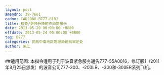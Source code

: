 ```yaml
---
layout: post
amendno: 39-7661
cadno: CAD2008-B777-01R2
title: 检查/更换升降舵作动筒接头
date: 2013-05-20 00:00:00 +0800
effdate: 2013-05-24 00:00:00 +0800
tag: B777
categories: 民航中南地区管理局适航审定处
author: 朱江
---
```


##适用范围:
本指令适用于列于波音紧急服务通告777-55A0016，修订版1（2011年8月25日颁发）的波音公司777-200、-200LR、-300和-300ER系列飞机。

